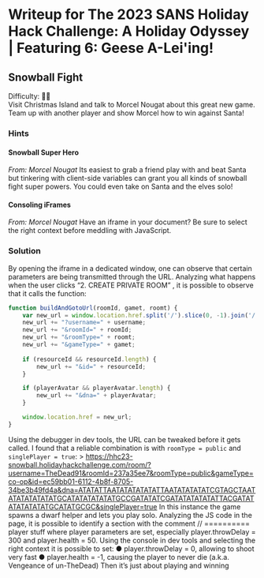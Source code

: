 # Writeup for The 2023 SANS Holiday Hack Challenge: A Holiday Odyssey \| Featuring 6: Geese A-Lei'ing!
## Snowball Fight
Difficulty: :christmas_tree::christmas_tree:  
Visit Christmas Island and talk to Morcel Nougat about this great new game. Team up with another player and show Morcel how to win against Santa!

### Hints
#### Snowball Super Hero
*From: Morcel Nougat*
Its easiest to grab a friend play with and beat Santa but tinkering with client-side variables can grant you all kinds of snowball fight super powers. You could even take on Santa and the elves solo!
#### Consoling iFrames
*From: Morcel Nougat*
Have an iframe in your document? Be sure to select the right context before meddling with
JavaScript.

### Solution
By opening the iframe in a dedicated window, one can observe that certain parameters are being transmitted through the URL. Analyzing what happens when the user clicks “2. CREATE PRIVATE ROOM” , it is possible to observe that it calls the function:
```javascript
function buildAndGotoUrl(roomId, gamet, roomt) {
	var new_url = window.location.href.split('/').slice(0, -1).join('/') + '/room/';
	new_url += "?username=" + username;
	new_url += "&roomId=" + roomId;
	new_url += "&roomType=" + roomt;
	new_url += "&gameType=" + gamet;
	
	if (resourceId && resourceId.length) {
		new_url += "&id=" + resourceId;
	}

	if (playerAvatar && playerAvatar.length) {
		new_url += "&dna=" + playerAvatar;
	}

	window.location.href = new_url;
}
```
Using the debugger in dev tools, the URL can be tweaked before it gets called. I found that a reliable combination is with `roomType = public` and `singlePlayer = true`:
	> https://hhc23-snowball.holidayhackchallenge.com/room/?username=TheDead91&roomId=237a35ee7&roomType=public&gameType=co-op&id=ec59bb01-6112-4b8f-8705-34be3b49fd4a&dna=ATATATTAATATATATATATTAATATATATATCGTAGCTAATATATATATATATGCATATATATATATGCCGATATATCGATATATATATATTACGATATATATATATATGCATATGCGC&singlePlayer=true
In this instance the game spawns a dwarf helper and lets you play solo.
Analyzing the JS code in the page, it is possible to identify a section with the comment // ==========
player stuff where player parameters are set, especially player.throwDelay = 300 and player.health
= 50.
Using the console in dev tools and selecting the right context it is possible to set:
● player.throwDelay = 0, allowing to shoot very fast
● player.health = -1, causing the player to never die (a.k.a. Vengeance of un-TheDead)
Then it’s just about playing and winning